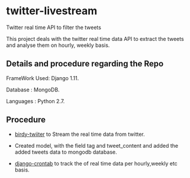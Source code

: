 # twitter-livestream

Twitter real time API to filter the tweets


This project deals with the twitter real time data API to extract the tweets and analyse them on hourly, weekly basis.

## Details and procedure regarding the Repo 

FrameWork Used: Django 1.11.

Database : MongoDB.

Languages : Python 2.7.


## Procedure

- [birdy-twiiter](https://github.com/inueni/birdy) to Stream the real time data from twitter.

- Created model, with the field tag and tweet_content and added the added tweets data to mongodb database.

- [django-crontab](https://pypi.python.org/pypi/django-crontab) to track the of real time data per hourly,weekly etc basis. 

